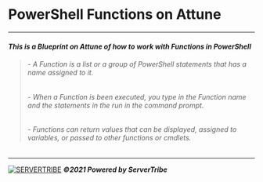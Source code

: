 # **PowerShell Functions on Attune**
---
#### ***This is a Blueprint on Attune of how to work with Functions in PowerShell***
> ###### - *A Function is a list or a group of PowerShell statements that has a name assigned to it.*
> ###### - *When a Function is been executed, you type in the Function name and the statements in the run in the command prompt.*
> ###### - *Functions can return values that can be displayed, assigned to variables, or passed to other functions or cmdlets.*
---
[![SERVERTRIBE](https://www.servertribe.com/wp-content/themes/mars/assets/images/attune_logo.svg)](https://www.servertribe.com/)
***&copy;2021 Powered by ServerTribe***